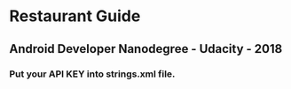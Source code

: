 # Restaurant Guide
## Android Developer Nanodegree - Udacity - 2018
### Put your API KEY into strings.xml file.